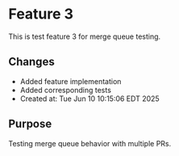 # Feature 3

This is test feature 3 for merge queue testing.

## Changes
- Added feature implementation
- Added corresponding tests
- Created at: Tue Jun 10 10:15:06 EDT 2025

## Purpose
Testing merge queue behavior with multiple PRs.
